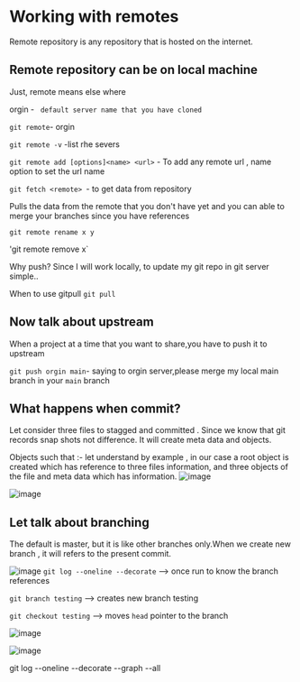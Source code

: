 # Working with remotes
Remote repository is any repository that is hosted on the internet.

## Remote repository can be on local machine
Just, remote means else where

orgin - ` default server name that you have cloned`

`git remote`- orgin

`git remote -v` -list rhe severs

`git remote add [options]<name> <url>` - To add any remote url , name option to set the url name

`git fetch <remote> `- to get data from repository

Pulls the data from the remote that you don't have yet and you can able to merge your branches since you have references

`git remote rename x y `

'git remote remove x`

Why push?
Since I will work locally, to update my git repo in git server simple..

When to use gitpull
`git pull`

## Now talk about upstream

When a project at a time that you want to share,you have to push it to upstream

`git push orgin main`- saying to orgin server,please merge my local main branch in your `main` branch

## What happens when commit?
Let consider three files to stagged and committed . Since we know that git records snap shots not difference. It will create meta data and objects.

Objects such that :- let understand by example , in our case a root object is created which has reference to three files information, and three objects of the file and meta data which has information.
![image](https://user-images.githubusercontent.com/120579608/225814224-52cf73de-e42a-4321-b770-f9cd67ad7f33.png)

![image](https://user-images.githubusercontent.com/120579608/225814525-1883795b-4a05-4efa-bfc9-cf76a74208fc.png)

## Let talk about branching
The default is master, but it is like other branches only.When we create new branch , it will refers to the present commit.

![image](https://user-images.githubusercontent.com/120579608/225816610-ce26e1db-9b9a-43f0-9901-a3c44c4dca29.png)
 `git log --oneline --decorate` --> once run to know the branch references
 
 `git branch testing` --> creates new branch testing
 
 `git checkout testing` --> moves `head` pointer to the branch
 
 ![image](https://user-images.githubusercontent.com/120579608/225817252-52f3c24e-8e16-4815-a22f-5ac3e5afcb54.png)
 
 ![image](https://user-images.githubusercontent.com/120579608/225817369-d3b23dc1-48f9-4996-a1f5-bbe2214b1ecf.png)

git log --oneline --decorate --graph --all
